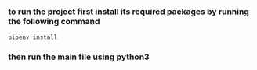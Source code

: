 ### to run the project first install its required packages by running the following command

```pipenv install```

### then  run the main file using python3
